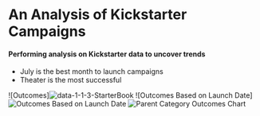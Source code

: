 # An Analysis of Kickstarter Campaigns
#### Performing analysis on Kickstarter data to uncover trends
* July is the best month to launch campaigns 
* Theater is the most successful

![Outcomes]![data-1-1-3-StarterBook](https://user-images.githubusercontent.com/117235104/201133212-aa6d0930-313a-432e-bf11-d2c29211238e.png)
![Outcomes Based on Launch Date]![Outcomes Based on Launch Date](https://user-images.githubusercontent.com/117235104/201133237-c8c030ef-b22a-4862-bac2-d153ab909558.png)
![Parent Category Outcomes Chart](https://user-images.githubusercontent.com/117235104/201133107-5b189803-2c56-4186-9f86-fc445f47a3b6.png)
